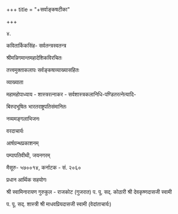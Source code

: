 +++
title = "+सर्वाङ्कषटीका"

+++


४. 

कवितार्किकसिंह- सर्वतन्त्रस्वतन्त्र 

श्रीमन्निगमान्तमहादेशिकविरचितः 

तत्त्वमुक्ताकलापः सर्वङ्कषाव्याख्यासहितः 

व्याख्याता 

महामहोपाध्याय - शास्त्ररत्नाकर - सर्वशास्त्रकलानिधि-पण्डितरत्नेत्यादि- 

बिरुदभूषितः भारतराष्ट्रपतिसंमानितः 

नव्यमङ्गलाभिजनः 

वरदाचार्यः 

आर्षग्रन्थप्रकाशनम् 

पम्पापतिवीथी, जयनगरम् 

मैसूरु- ५७००१४, कर्नाटक - सं. २०६० 

प्रधान आर्थिक सहयोगः 

श्री स्वामिनारायण गुरुकुल - राजकोट (गुजरात) प. पू. सद्. कोठारी श्री देवकृष्णदासजी स्वामी 

प. पू. सद्. शास्त्री श्री माधवप्रियदासजी स्वामी (वेदांताचार्यः) 

